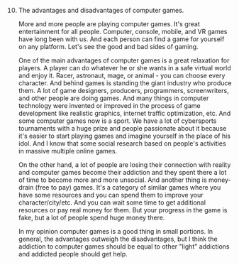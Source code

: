 10.
    The advantages and disadvantages of computer games.

    More and more people are playing computer games. It's great entertainment for all people. Computer, console, mobile, and VR games have long been with us. And each person can find a game for yourself on any platform. Let's see the good and bad sides of gaming.

    One of the main advantages of computer games is a great relaxation for players. A player can do whatever he or she wants in a safe virtual world and enjoy it. Racer, astronaut, mage, or animal - you can choose every character. And behind games is standing the giant industry who produce them. A lot of game designers, producers, programmers, screenwriters, and other people are doing games. And many things in computer technology were invented or improved in the process of game development like realistic graphics, internet traffic optimization, etc. And some computer games now is a sport. We have a lot of cybersports tournaments with a huge prize and people passionate about it because it's easier to start playing games and imagine yourself in the place of his idol. And I know that some social research based on people's activities in massive multiple online games.

    On the other hand, a lot of people are losing their connection with reality and computer games become their addiction and they spent there a lot of time to become more and more unsocial. And another thing is money-drain (free to pay) games. It's a category of similar games where you have some resources and you can spend them to improve your character/city/etc. And you can wait some time to get additional resources or pay real money for them. But your progress in the game is fake, but a lot of people spend huge money there.

    In my opinion computer games is a good thing in small portions. In general, the advantages outweigh the disadvantages, but I think the addiction to computer games should be equal to other "light" addictions and addicted people should get help. 